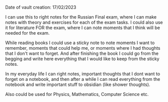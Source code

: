 Date of vault creation: 17/02/2023

I can use this to right notes for the Russian Final exam, where I can make notes with theory and exercises for each of the exam tasks.
I could also use it for literature FOR the exam, where I can note moments that I think will be needed for the exam.

While reading books I could use a sticky note to note moments I want to remember, moments that could help me, or moments where I had thoughts that I don't want to forget. And after finishing the book I could go from the begging and write here everything that I would like to keep from the sticky notes.

In my everyday life I can right notes, important thoughts that I dont want to forget on a notebook, and then after a while I can read everything from the notebook and write important stuff to obsidian (like shower thoughts).

Also could be used for Physics, Mathematics, Computer Science etc.

